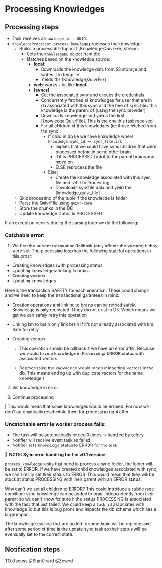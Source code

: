 # Processing Knowledges

## Processing steps

- Task receives a `knowledge_id : UUID`.
- `KnowledgeProcessor.process_knowlege` processes the knowledge:
  - Builds a processable tuple of [Knowledge,QuivrFile] stream:
    - Gets the `KnowledgeDB` object from db:
    - Matches based on the knowledge source:
      - **local**:
        - Downloads the knowledge data from S3 storage and writes it to tempfile
        - Yields the [Knowledge,QuivrFile]
      - **web**: works a lot like **local**...
      - **[syncs]**:
        - Get the associated sync and checks the credentials
        - Concurrently fetches all knowledges for user that are in db associated with this sync and the tree of sync files this knowledge is the parent of (using the sync provider)
        - Downloads knowledge and yields the first [knowledge,QuivrFile]. This is the one this task received
        - For all children of this knowledges (ie: those fetched from the sync):
          - If child in db (ie we have knowledge where `knowledge.sync_id == sync_file.id`):
            - Implies that we could have sync children that were processed before in some other brain
            - if it is PROCESSED Link it to the parent brains and move on
            - ELSE reprocess the file
          - Else:
            - Create the knowledge associated with this sync file and set it to Processing
            - Downloads syncfile data and yield the [knowledge,quivr_file]
  - Skip processing of the tuple if the knowledge is folder
  - Parse the QuivrFile using `quivr-core`
  - Store the chunks in the DB
  - Update knowledge status to PROCESSED

If an exception occurs during the parsing loop we do the following:

### Catchable error:

1. We first the current transaction Rollback (only affects the vectors) if they were set. The processing loop has the following stateful operations in this order:

- Creating knowledges (with processing status)
- Updating knowledges: linking to brains
- Creating vectors
- Updating knowledges

Here is the transaction SAFETY for each operation. These could change and we need to keep the transactional garantees in mind:

- Creation operations and linking to brains can be retried safely. Knowledge is only recreated if they do not exist in DB. Which means we get we can safely retry this operation

- Linking km to brain only link brain if it's not already associated with km. Safe for retry

- Creating vectors :

  - This operation should be rollback if we have an error after. Because we would have a knowledge in Processing/ ERROR status with associated vectors.

  - Reprocessing the knowledge would mean reinserting vectors in the db. This means ending up with duplicate vectors for the same knowledge !

2. Set knowledge to error

3. Continue processing

| This would mean that some knowledges would be errored. For now we don't automatically reschedule them for processing right after.

### Uncatchable error ie worker process fails:

- The task will be automatically retried 3 times -> handled by celery
- Notifier will receive event task as failed
- Notifier sets knowledge status to ERROR for the task

🔴 **NOTE: Sync error handling for the v0.1 version:**

`process_knowledge` tasks that need to process a sync folder, the folder will be set to ERROR.
If we have created child knowledges associated with sync, we can't really set their status to ERROR. This would mean that they will be stuck at status PROCESSING with their parent with an ERROR status.

Why can't we set all children to ERROR? This could introduce a subtle race condition: sync knowledge can be added to brain independently from their parent so we can't know for sure if the status PROCESSING is associated with the task that just failed. We could keep a `task_id` associated with knowledge_id but this is bug prone and impacts the db schema which has a large impact.

The knowledge (syncs) that are added to some brain will be reprocessed after some period of time in the update sync task so their status will be eventually set to the correct state.

## Notification steps

TO discuss @StanGirard @Zewed
